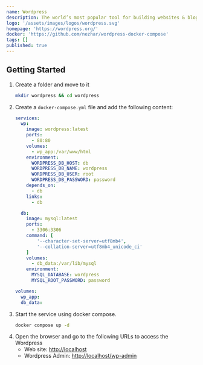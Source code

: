 ```yaml
---
name: Wordpress
description: The world’s most popular tool for building websites & blogs
logo: '/assets/images/logos/wordpress.svg'
homepage: 'https://wordpress.org/'
docker: 'https://github.com/nezhar/wordpress-docker-compose'
tags: []
published: true
---
```


## Getting Started

1. Create a folder and move to it
    ```bash
    mkdir wordpress && cd wordpress
    ```
2. Create a `docker-compose.yml` file and add the following content:
    ```yaml
    services:
      wp:
        image: wordpress:latest
        ports:
          - 80:80
        volumes:
          - wp_app:/var/www/html
        environment:
          WORDPRESS_DB_HOST: db
          WORDPRESS_DB_NAME: wordpress
          WORDPRESS_DB_USER: root
          WORDPRESS_DB_PASSWORD: password
        depends_on:
          - db
        links:
          - db

      db:
        image: mysql:latest
        ports:
          - 3306:3306
        command: [
            '--character-set-server=utf8mb4',
            '--collation-server=utf8mb4_unicode_ci'
        ]
        volumes:
          - db_data:/var/lib/mysql
        environment:
          MYSQL_DATABASE: wordpress
          MYSQL_ROOT_PASSWORD: password

    volumes:
      wp_app:
      db_data:
    ```
3. Start the service using docker compose.
    ```bash
    docker compose up -d
    ```
4. Open the browser and go to the following URLs to access the Wordpress
    - Web site: [http://localhost](http://localhost)
    - Wordpress Admin: [http://localhost/wp-admin](http://localhost/wp-admin)
